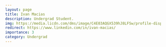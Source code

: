 ```yaml
---
layout: page
title: Ivan Macias
description: Undergrad Student.
img: https://media.licdn.com/dms/image/C4E03AQGX539hJ8LFSw/profile-displayphoto-shrink_800_800/0/1636820483531?e=1703116800&v=beta&t=dln50lLdlNCjAZAre9cjtMKuNt9GBhfr1Wc6LONYwdY
redirect: https://www.linkedin.com/in/ivan-macias/
importance: 3
category: Undergrad
---
```


